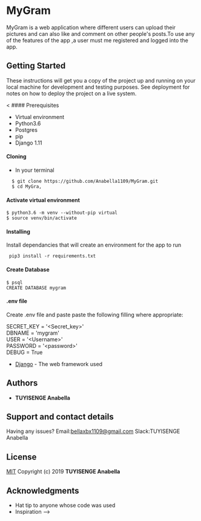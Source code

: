 # MyGram

MyGram is a web application where different users can upload their pictures and can also like  and comment on other people's posts.To use any of the features of the app ,a user must me registered and logged into the app.
## Getting Started

These instructions will get you a copy of the project up and running on your local machine for development and testing purposes. See deployment for notes on how to deploy the project on a live system. 

< #### Prerequisites

* Virtual environment
* Python3.6
* Postgres
* pip
* Django 1.11

#### Cloning
 * In your terminal<br>
 ```
   $ git clone https://github.com/Anabella1109/MyGram.git
   $ cd MyGra,
```

#### Activate virtual environment

```
$ python3.6 -m venv --without-pip virtual 
$ source venv/bin/activate
``` 

 #### Installing

Install dependancies that will create an environment for the app to run
```
 pip3 install -r requirements.txt
 ```
#### Create Database
```
$ psql
CREATE DATABASE mygram
```
#### .env file
Create .env file and paste paste the following filling where appropriate:

SECRET_KEY = '<Secret_key>'<br>
DBNAME = 'mygram'<br>
USER = '&lt;Username&gt;'<br>
PASSWORD = '&lt;password&gt;'<br>
DEBUG = True 

<!-- #### Run initial Migrations
```
$ python manage.py makemigrations citacione<br>
$ python3.6 manage.py migrate
```

#### Running the app
```
$ python3.6 manage.py runserver
```

## Running the tests

```
$ python3.6 manage.py test citacione
```



## Deployment

Add additional notes about how to deploy this on a live system

## Built With -->

* [Django](http://www.dropwizard.io/1.0.2/docs/) - The web framework used
<!-- * [Maven](https://maven.apache.org/) - Dependency Management -->
<!-- * [ROME](https://rometools.github.io/rome/) - Used to generate RSS Feeds -->

<!-- ## Contributing

Please read [CONTRIBUTING.md](https://gist.github.com/PurpleBooth/b24679402957c63ec426) for details on our code of conduct, and the process for submitting pull requests to us. -->

<!-- ## Versioning

We use [SemVer](http://semver.org/) for versioning. For the versions available, see the [tags on this repository](https://github.com/your/project/tags).  -->

## Authors

* **TUYISENGE Anabella** 

## Support and contact details

Having any issues?
Email:bellaxbx1109@gmail.com
Slack:TUYISENGE Anabella


<!-- See also the list of [contributors](https://github.com/your/project/contributors) who participated in this project. -->

## License


[MIT](https://choosealicense.com/licenses/mit/)
Copyright (c) 2019 **TUYISENGE Anabella**


## Acknowledgments

* Hat tip to anyone whose code was used
* Inspiration
 -->
